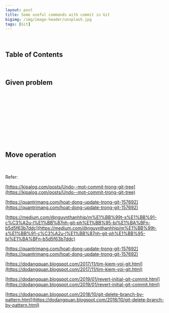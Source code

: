 ```yaml
---
layout: post
title: Some useful commands with commit in Git
bigimg: /img/image-header/unsplash.jpg
tags: [Git]
---
```




<br>

## Table of Contents





<br>

## Given problem





<br>

## 






<br>

## 





<br>

## 





<br>

## Move operation





<br>

Refer:

[https://kipalog.com/posts/Undo--mot-commit-trong-git-tree](https://kipalog.com/posts/Undo--mot-commit-trong-git-tree)

[https://quantrimang.com/hoat-dong-update-trong-git-157692](https://quantrimang.com/hoat-dong-update-trong-git-157692)

[https://medium.com/@nguynthanhhip/m%E1%BB%99t-s%E1%BB%91-c%C3%A2u-l%E1%BB%87nh-git-ph%E1%BB%95-bi%E1%BA%BFn-b5d5f63b7ddc](https://medium.com/@nguynthanhhip/m%E1%BB%99t-s%E1%BB%91-c%C3%A2u-l%E1%BB%87nh-git-ph%E1%BB%95-bi%E1%BA%BFn-b5d5f63b7ddc)

[https://quantrimang.com/hoat-dong-update-trong-git-157692](https://quantrimang.com/hoat-dong-update-trong-git-157692)

[https://dodangquan.blogspot.com/2017/11/tim-kiem-voi-git.html](https://dodangquan.blogspot.com/2017/11/tim-kiem-voi-git.html)

[https://dodangquan.blogspot.com/2019/01/revert-initial-git-commit.html](https://dodangquan.blogspot.com/2019/01/revert-initial-git-commit.html)

[https://dodangquan.blogspot.com/2018/10/git-delete-branch-by-pattern.html](https://dodangquan.blogspot.com/2018/10/git-delete-branch-by-pattern.html)